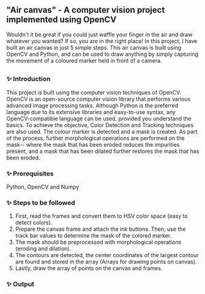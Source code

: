 ## "Air canvas" - A computer vision project implemented using OpenCV

Wouldn't it be great if you could just waffle your finger in the air and draw whatever you wanted? If so, you are in the right place! In this project, I have built an air canvas in just 5 simple steps. This air canvas is built using OpenCV and Python, and can be used to draw anything by simply capturing the movement of a coloured marker held in front of a camera. 

##

### :sparkles: Introduction
This project is built using the computer vision techniques of OpenCV. OpenCV is an open-source computer vision library that performs various advanced image processing tasks. Although Python is the preferred language due to its extensive libraries and easy-to-use syntax, any OpenCV-compatible language can be used, provided you understand the basics. To achieve the objective, Color Detection and Tracking techniques are also used. The colour marker is detected and a mask is created. As part of the process, further morphological operations are performed on the mask-- where the mask that has been eroded reduces the impurities present, and a mask that has been dilated further restores the mask that has been eroded.

### :sparkles: Prerequisites
Python, OpenCV and Numpy

### :sparkles: Steps to be followed
1. First, read the frames and convert them to HSV color space (easy to detect colors). 
2. Prepare the canvas frame and attach the ink buttons. Then, use the track bar values to determine the mask of the colored marker. 
3. The mask should be preprocessed with morphological operations (eroding and dilation). 
4. The contours are detected, the center coordinates of the largest contour are found and stored in the array (Arrays for drawing points on canvas). 
5. Lastly, draw the array of points on the canvas and frames.

### :sparkles: Output
